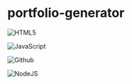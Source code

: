 # portfolio-generator

![HTML5](https://img.shields.io/badge/HTML5-E34F26?style=plastic&logo=html5&logoColor=white)

![JavaScript](https://img.shields.io/badge/-JavaScript-F7DF1E?style=plastic&logo=Javascript&logoColor=white)

![Github](https://img.shields.io/badge/GitHub-100000?plastic&logo=github&logoColor=white)

![NodeJS](https://img.shields.io/badge/Node.js-43853D?style=plastic&logo=node.js&logoColor=white)